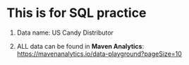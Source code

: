 # This is for SQL practice 

1. Data name: US Candy Distributor

2. ALL data can be found in **Maven Analytics**: https://mavenanalytics.io/data-playground?pageSize=10

